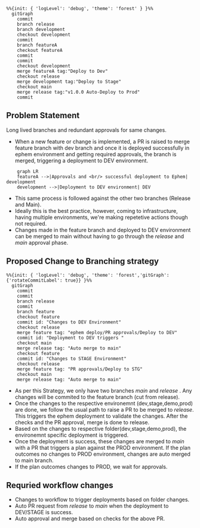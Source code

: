 
```mermaid
%%{init: { 'logLevel': 'debug', 'theme': 'forest' } }%%
  gitGraph
    commit
    branch release
    branch development
    checkout development
    commit
    branch featureA
    checkout featureA
    commit
    commit
    checkout development
    merge featureA tag:"Deploy to Dev"
    checkout release
    merge development tag:"Deploy to Stage"
    checkout main
    merge release tag:"v1.0.0 Auto-Deploy to Prod"
    commit
```

## Problem Statement
Long lived branches and redundant approvals for same changes.

* When a new feature or change is implemented, a PR is raised to merge feature branch with dev branch and once it is deployed successfully in ephem environment and getting required approvals, the branch is merged, triggering a deployment to DEV environment.
  
```mermaid
    graph LR
    featureA -->|Approvals and <br/> successful deployment to Ephem| development
    development -->|Deployment to DEV environment| DEV
```

* This same process is followed against the other two branches (Release and Main).
* Ideally this is the best practice, however, coming to infrastructure, having multiple environments, we're making repetetive actions though not required.
* Changes made in the feature branch and deployed to DEV environment can be merged to main without having to go through the *release* and *main* approval phase.

## Proposed Change to Branching strategy

```mermaid
%%{init: { 'logLevel': 'debug', 'theme': 'forest','gitGraph': {'rotateCommitLabel': true}} }%%
  gitGraph
    commit
    commit
    branch release
    commit
    branch feature
    checkout feature
    commit id: "Changes to DEV Environment"
    checkout release
    merge feature tag: "ephem deploy/PR approvals/Deploy to DEV"
    commit id: "Deployment to DEV triggers "
    checkout main
    merge release tag: "Auto merge to main"
    checkout feature
    commit id: "Changes to STAGE Environment"
    checkout release
    merge feature tag: "PR approvals/Deploy to STG"
    checkout main
    merge release tag: "Auto merge to main"
```

* As per this Strategy, we only have two branches *main* and *release* . Any changes will be commited to the feature branch (cut from release).
* Once the changes to the respective environemnt (dev,stage,demo,prod) are done, we follow the usual path to raise a PR to be merged to *release*. This triggers the ephem deployment to validate the changes. After the checks and the PR approval, merge is done to release.
* Based on the changes to respective folder(dev,stage,demo,prod), the environemnt specific deployment is triggered.
* Once the deployment is success, these changes are merged to *main* with a PR that triggers a plan against the PROD environment. If the plan outcomes no changes to PROD environment, changes are auto merged to main branch.
* If the plan outcomes changes to PROD, we wait for approvals.

## Requried workflow changes

* Changes to workflow to trigger deployments based on folder changes.
* Auto PR request from *release* to *main* when the deployment to DEV/STAGE is success.
* Auto approval and merge based on checks for the above PR.